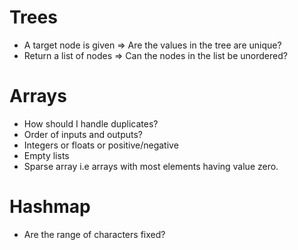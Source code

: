 # Trees

- A target node is given => Are the values in the tree are unique?
- Return a list of nodes => Can the nodes in the list be unordered?

# Arrays
- How should I handle duplicates?
- Order of inputs and outputs?
- Integers or floats or positive/negative 
- Empty lists
- Sparse array i.e arrays with most elements having value zero.

# Hashmap
- Are the range of characters fixed?

